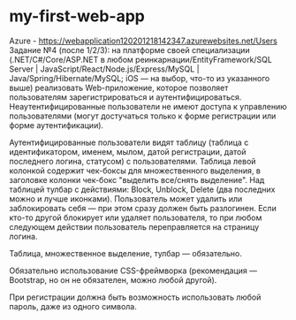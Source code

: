 # my-first-web-app
Azure - https://webapplication120201218142347.azurewebsites.net/Users
Задание №4 (после 1/2/3): на платформе своей специализации (.NET/C#/Core/ASP.NET в любом реинкарнации/EntityFramework/SQL Server | JavaScript/React/Node.js/Express/MySQL | Java/Spring/Hibernate/MySQL; iOS — на выбор, что-то из указанного выше) реализовать Web-приложение, которое позволяет пользователям зарегистрироваться и аутентифицироваться. Неаутентифицированные пользователи не имеют доступа к управлению пользователями (могут достучаться только к форме регистрации или форме аутентификации).

Аутентифицированные пользователи видят таблицу (таблица с идентификатором, именем, мылом, датой регистрации, датой последнего логина, статусом) с пользователями. Таблица левой колонкой содержит чек-боксы для множественного выделения, в заголовке колонки чек-бокс "выделить все/снять выделение". Над таблицей тулбар с действиями: Block, Unblock, Delete (два последних можно и лучше иконками). Пользователь может удалить или заблокировать себя — при этом сразу должен быть разлогинен. Если кто-то другой блокирует или удаляет пользователя, то при любом следующем действии пользователь переправляется на страницу логина.

Таблица, множественное выделение, тулбар — обязательно.

Обязательно использование CSS-фреймворка (рекомендация — Bootstrap, но он не обязателен, можно любой другой).

При регистрации должна быть возможность использовать любой пароль, даже из одного символа.
